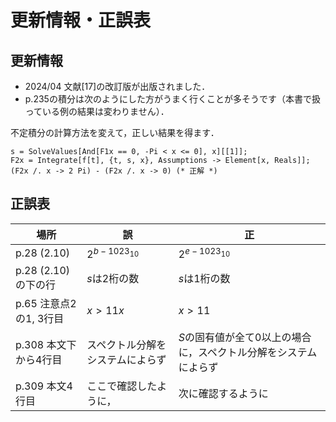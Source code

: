 # 更新情報・正誤表

## 更新情報

- 2024/04 文献[17]の改訂版が出版されました．
- p.235の積分は次のようにした方がうまく行くことが多そうです（本書で扱っている例の結果は変わりません）．

不定積分の計算方法を変えて，正しい結果を得ます．

```
s = SolveValues[And[F1x == 0, -Pi < x <= 0], x][[1]];
F2x = Integrate[f[t], {t, s, x}, Assumptions -> Element[x, Reals]];
(F2x /. x -> 2 Pi) - (F2x /. x -> 0) (* 正解 *)
```

## 正誤表

場所|誤|正
--|--|--
p.28 (2.10)|$2^{b-1023_{10}}$|$2^{e-1023_{10}}$
p.28 (2.10)の下の行|$s$は2桁の数|$s$は1桁の数
p.65 注意点2の1, 3行目|$x \gt 11x$|$x \gt 11$
p.308 本文下から4行目|スペクトル分解をシステムによらず|$S$の固有値が全て0以上の場合に，スペクトル分解をシステムによらず
p.309 本文4行目|ここで確認したように，|次に確認するように
